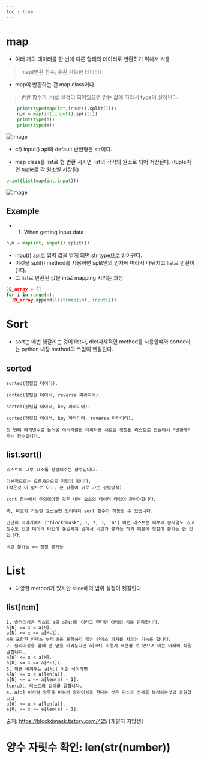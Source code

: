 ```yaml
---
toc : true
---
```


# map
* 여러 개의 데이터를 한 번에 다른 형태의 데이터로 변환하기 위해서 사용  

> map(변환 함수, 순환 가능한 데이터)   

* map이 반환하는 건 map class이다. 
> 변환 함수가 int로 설정이 되어있으면 받는 값에 따라서 type이 설정된다.
```python
    print(type(map(int,input().split()))) 
    n,m = map(int,input().split())
    print(type(n))  
    print(type(m))  
```
![image](https://user-images.githubusercontent.com/67637935/117431215-f3182100-af63-11eb-9282-bea1a570bb2c.png)   
  * cf) input() api의 default 반환형은 str이다.  

* map class를 list로 형 변환 시키면 list의 각각의 원소로 되어 저장된다. (tuple이면 tuple로 각 원소별 저장됨)
```python
print(list(map(int,input)))
```
![image](https://user-images.githubusercontent.com/67637935/117431807-9cf7ad80-af64-11eb-94ce-33f2a08365eb.png)

## Example 
* 1. When getting input data
```python 
n,m = map(int, input().split())
```
   * input() api로 입력 값을 받게 되면 str type으로 받아진다.
   * 이것을 split() method를 사용하면 split안의 인자에 따라서 나눠지고 list로 반환이 된다. 
   * 그 list로 반환된 값을 int로 mapping 시키는 과정

```python
2D_array = []
for i in range(n):
  2D_array.append(list(map(int, input()))
```


# Sort
* sort는 매번 헷갈리는 것이 list나, dict자체적인 method를 사용할떄와 sorted라는 python 내장 method의 쓰임이 헷갈린다.

## sorted
    sorted(정렬할 데이터). 

    sorted(정렬할 데이터, reverse 파라미터). 

    sorted(정렬할 데이터, key 파라미터). 

    sorted(정렬할 데이터, key 파라미터, reverse 파라미터). 

    첫 번째 매개변수로 들어온 이터러블한 데이터를 새로운 정렬된 리스트로 만들어서 *반환해* 주는 함수입니다.  

## list.sort()
    리스트의 내부 요소를 정렬해주는 함수입니다.

    기본적으로는 오름차순으로 정렬이 됩니다.
    (작은것 이 앞으로 오고, 큰 값들이 뒤로 가는 정렬방식)

    sort 함수에서 주의해야할 것은 내부 요소의 데이터 타입이 같아야합니다.

    즉, 비교가 가능한 요소들만 있어야지 sort 함수가 작동할 수 있습니다.

    간단히 이야기해서 ["blockdmask", 1, 2, 3, 'a'] 이런 리스트는 내부에 문자열도 있고 정수도 있고 데이터 타입이 통일되지 않아서 비교가 불가능 하기 때문에 정렬이 불가능 한 것 입니다.
    
    비교 불가능 => 정렬 불가능


# List
* 다양한 method가 있지만 slice때의 범위 설정이 헷갈린다.

## list[n:m]
    1. 슬라이싱은 리스트 a의 a[N:M] 이라고 한다면 아래의 식을 만족합니다.  
    a[N] <= x < a[M]. 
    a[N] <= x <= a[M-1]. 
    N을 포함한 인덱스 부터 M을 포함하지 않는 인덱스 까지를 자르는 기능을 합니다.   
    2. 슬라이싱을 할때 맨 앞을 비워둔다면 a[:M] 이렇게 표현할 수 있으며 이는 아래의 식을 말합니다.  
    a[0] <= x < a[M]. 
    a[0] <= x <= a[M-1]\. 
    3. 뒤를 비워두는 a[N:] 이런 식이라면.  
    a[N] <= x < a[len(a)]. 
    a[N] <= x <= a[len(a) - 1].  
    len(a)는 리스트의 길이를 말합니다.  
    4. a[:] 이처럼 양쪽을 비워서 슬라이싱을 한다는 것은 리스트 전체를 복사하는것과 동일합니다.    
    a[0] <= x < a[len(a)]. 
    a[0] <= x <= a[len(a) - 1]. 


출처: https://blockdmask.tistory.com/425 [개발자 지망생]

# 양수 자릿수 확인:  len(str(number))
